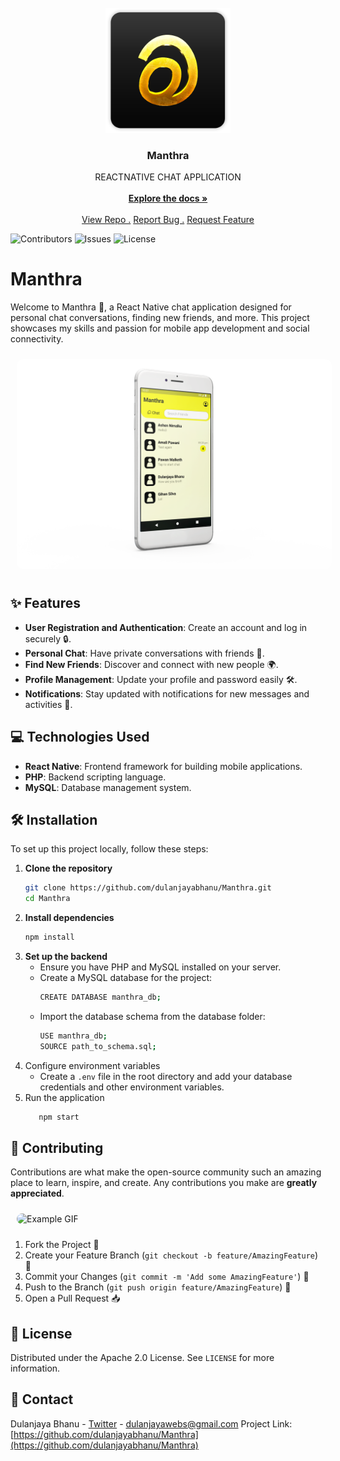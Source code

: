 <br/>
<div align="center">
<a href="https://github.com/dulanjayabhanu/HelpHub2.0">
<img src="assets/Manthra_logo.png" alt="HelpHub2.0 Main Logo" width="200" height="200">
</a>
<h3 align="center">Manthra</h3>
<p align="center">
REACTNATIVE CHAT APPLICATION
<br/>
<br/>
<a href="https://github.com/dulanjayabhanu/HelpHub2.0"><strong>Explore the docs »</strong></a>
<br/>
<br/>
<a href="https://github.com/dulanjayabhanu/Manthra/">View Repo .</a>  
<a href="https://github.com/dulanjayabhanu/Manthra/issues/new?labels=bug&amp;template=bug_report.md">Report Bug .</a>
<a href="https://github.com/dulanjayabhanu/Manthra/issues/new?labels=enhancement&amp;&template=feature_request.md">Request Feature</a>
</p>
</div>

![Contributors](https://img.shields.io/github/contributors/dulanjayabhanu/Manthra?color=dark-green) ![Issues](https://img.shields.io/github/issues/dulanjayabhanu/Manthra) ![License](https://img.shields.io/github/license/dulanjayabhanu/Manthra)

# Manthra

Welcome to Manthra 📱, a React Native chat application designed for personal chat conversations, finding new friends, and more. This project showcases my skills and passion for mobile app development and social connectivity.

<div>
  <img src="assets/Manthra_mobile.png" alt="Example GIF" style="border-radius: 10px; margin: 10px;">
</div>

## ✨ Features

- **User Registration and Authentication**: Create an account and log in securely 🔒.
- **Personal Chat**: Have private conversations with friends 💬.
- **Find New Friends**: Discover and connect with new people 🌍.
- **Profile Management**: Update your profile and password easily 🛠️.
- **Notifications**: Stay updated with notifications for new messages and activities 🔔.

## 💻 Technologies Used

- **React Native**: Frontend framework for building mobile applications.
- **PHP**: Backend scripting language.
- **MySQL**: Database management system.

## 🛠️ Installation

To set up this project locally, follow these steps:

1. **Clone the repository**
   ```bash
   git clone https://github.com/dulanjayabhanu/Manthra.git
   cd Manthra
2. **Install dependencies**
   ```bash
   npm install
3. **Set up the backend**
   - Ensure you have PHP and MySQL installed on your server.
   - Create a MySQL database for the project:
     ```bash
     CREATE DATABASE manthra_db;
   - Import the database schema from the database folder:
      ```bash
      USE manthra_db;
      SOURCE path_to_schema.sql;
4. Configure environment variables
   - Create a `.env` file in the root directory and add your database credentials and other environment variables.
5. Run the application
   ```bash
      npm start

## 🤝 Contributing

Contributions are what make the open-source community such an amazing place to learn, inspire, and create. Any contributions you make are **greatly appreciated**.

<div>
  <img src="assets/Manthra_chat.png" alt="Example GIF" style="border-radius: 10px; margin: 10px;">
</div>

1. Fork the Project 🍴
2. Create your Feature Branch (`git checkout -b feature/AmazingFeature`) 🌟
3. Commit your Changes (`git commit -m 'Add some AmazingFeature'`) 💬
4. Push to the Branch (`git push origin feature/AmazingFeature`) 🚀
5. Open a Pull Request 📥

## 📜 License

Distributed under the Apache 2.0 License. See `LICENSE` for more information.

## 📧 Contact

Dulanjaya Bhanu - [Twitter](https://x.com/i/flow/login?redirect_after_login=%2FDulanjayaBhanu) - dulanjayawebs@gmail.com
Project Link: [https://github.com/dulanjayabhanu/Manthra](https://github.com/dulanjayabhanu/Manthra)
